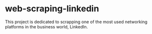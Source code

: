 # web-scraping-linkedin
This project is dedicated to scrapping one of the most used networking platforms in the business world, LinkedIn. 
